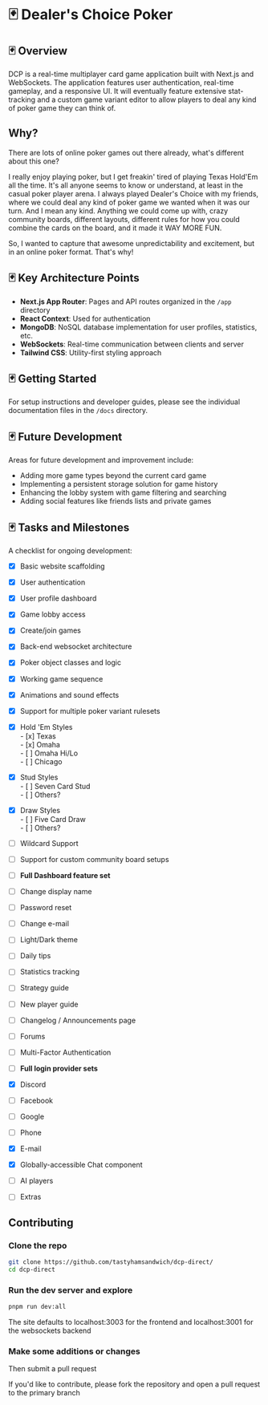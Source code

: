 # 🃏 Dealer's Choice Poker

## 🃏 Overview

DCP is a real-time multiplayer card game application built with Next.js and WebSockets. The application features user authentication, real-time gameplay, and a responsive UI. It will eventually feature extensive stat-tracking and a custom game variant editor to allow players to deal any kind of poker game they can think of.

## Why?

There are lots of online poker games out there already, what's different about this one? 

I really enjoy playing poker, but I get freakin' tired of playing Texas Hold'Em all the time. It's all anyone seems to know or understand, at least in the casual poker player arena. I always played Dealer's Choice with my friends, where we could deal any kind of poker game we wanted when it was our turn. And I mean any kind. Anything we could come up with, crazy community boards, different layouts, different rules for how you could combine the cards on the board, and it made it WAY MORE FUN.

So, I wanted to capture that awesome unpredictability and excitement, but in an online poker format. That's why!

## 🃏 Key Architecture Points

- **Next.js App Router**: Pages and API routes organized in the `/app` directory
- **React Context**: Used for authentication
- **MongoDB**: NoSQL database implementation for user profiles, statistics, etc.
- **WebSockets**: Real-time communication between clients and server
- **Tailwind CSS**: Utility-first styling approach

## 🃏 Getting Started

For setup instructions and developer guides, please see the individual documentation files in the `/docs` directory.

## 🃏 Future Development

Areas for future development and improvement include:

- Adding more game types beyond the current card game
- Implementing a persistent storage solution for game history
- Enhancing the lobby system with game filtering and searching
- Adding social features like friends lists and private games

## 🃏 Tasks and Milestones

A checklist for ongoing development:

- [x]  Basic website scaffolding  
- [x]  User authentication  
- [x]  User profile dashboard  
- [x]  Game lobby access  
- [x]  Create/join games  
- [x]  Back-end websocket architecture  
- [x]  Poker object classes and logic  
- [x]  Working game sequence  
- [x]  Animations and sound effects  
- [x]  Support for multiple poker variant rulesets  
  - [x]  Hold 'Em Styles  
    - [x]  Texas  
    - [x]  Omaha  
    - [ ]  Omaha Hi/Lo  
    - [ ]  Chicago  
  - [x]  Stud Styles  
    - [ ]  Seven Card Stud  
    - [ ]  Others?
  - [x]  Draw Styles  
    - [ ]  Five Card Draw  
    - [ ]  Others?
- [ ]  Wildcard Support  
- [ ]  Support for custom community board setups  
- [ ]  **Full Dashboard feature set**  
  - [ ] Change display name  
  - [ ]  Password reset  
  - [ ]  Change e-mail   
  - [ ]  Light/Dark theme  
  - [ ]  Daily tips  
  - [ ]  Statistics tracking  
  - [ ]  Strategy guide  
  - [ ]  New player guide  
- [ ]  Changelog / Announcements page  
- [ ]  Forums  
- [ ]  Multi-Factor Authentication  
- [ ]  **Full login provider sets**  
  - [x]  Discord  
  - [ ]  Facebook  
  - [ ]  Google  
  - [ ]  Phone  
  - [x]  E-mail  
- [x]  Globally-accessible Chat component
- [ ]  AI players   
- [ ]  Extras   


## Contributing

### Clone the repo
```bash
git clone https://github.com/tastyhamsandwich/dcp-direct/
cd dcp-direct
```

### Run the dev server and explore

```bash
pnpm run dev:all
```

The site defaults to localhost:3003 for the frontend and localhost:3001 for the websockets backend

### Make some additions or changes
Then submit a pull request

If you'd like to contribute, please fork the repository and open a pull request to the primary branch


